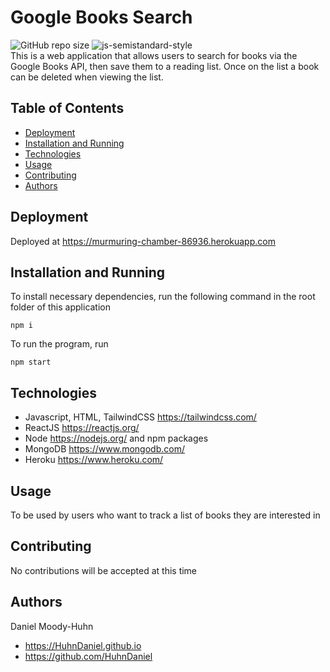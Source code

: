 # Google Books Search
![GitHub repo size](https://img.shields.io/github/repo-size/HuhnDaniel/google-books-search) ![js-semistandard-style](https://img.shields.io/badge/code%20style-semistandard-brightgreen.svg)  
This is a web application that allows users to search for books via the Google Books API, then save them to a reading list.  Once on the list a book can be deleted when viewing the list.
## Table of Contents
- [Deployment](#deployment)
- [Installation and Running](#installation-and-running)
- [Technologies](#technologies)
- [Usage](#usage)
- [Contributing](#contributing)
- [Authors](#authors)
## Deployment
Deployed at https://murmuring-chamber-86936.herokuapp.com
## Installation and Running
To install necessary dependencies, run the following command in the root folder of this application
```
npm i
```
To run the program, run
```
npm start
```
## Technologies
- Javascript, HTML, TailwindCSS https://tailwindcss.com/
- ReactJS https://reactjs.org/
- Node https://nodejs.org/ and npm packages
- MongoDB https://www.mongodb.com/
- Heroku https://www.heroku.com/
## Usage
To be used by users who want to track a list of books they are interested in
## Contributing
No contributions will be accepted at this time
## Authors
Daniel Moody-Huhn  
- https://HuhnDaniel.github.io 
- https://github.com/HuhnDaniel
